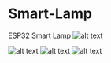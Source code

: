 # Smart-Lamp
ESP32 Smart Lamp
![alt text](https://github.com/Crypto69/Smart-Lamp/blob/9fd14835705a6d204a618dd1561ddc906a2a27e1/images/LAMP.png?raw=true)


![alt text](https://github.com/Crypto69/Smart-Lamp/blob/9e857af26a92f575cba69fd6ceafc64f86ad7d15/images/Smart%20Lamp1.png?raw=true)
![alt text](https://github.com/Crypto69/Smart-Lamp/blob/9e857af26a92f575cba69fd6ceafc64f86ad7d15/images/Smart%20Lamp2.png?raw=true)
![alt text](https://github.com/Crypto69/Smart-Lamp/blob/9e857af26a92f575cba69fd6ceafc64f86ad7d15/images/Smart%20Lamp3.png?raw=true)
